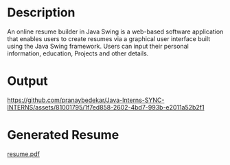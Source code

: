 # Description
An online resume builder in Java Swing is a web-based software application that enables users to create resumes via a graphical user interface built using the Java Swing framework. Users can input their personal information, education, Projects and other details.

# Output


https://github.com/pranaybedekar/Java-Interns-SYNC-INTERNS/assets/81001795/1f7ed858-2602-4bd7-993b-e2011a52b2f1

# Generated Resume
[resume.pdf](https://github.com/pranaybedekar/Java-Interns-SYNC-INTERNS/files/12266544/resume.pdf)
